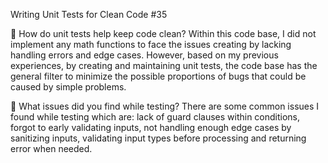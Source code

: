 Writing Unit Tests for Clean Code #35

📌 How do unit tests help keep code clean?
Within this code base, I did not implement any math functions to face the issues creating by lacking handling errors and edge cases. However, based on my previous experiences, by creating and maintaining unit tests, the code base has the general filter to minimize the possible proportions of bugs that could be caused by simple problems.

📌 What issues did you find while testing?
There are some common issues I found while testing which are: lack of guard clauses within conditions, forgot to early validating inputs, not handling enough edge cases by sanitizing inputs, validating input types before processing and returning error when needed.
